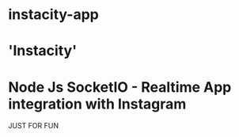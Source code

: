 instacity-app
=============


'Instacity'
=============
Node Js SocketIO - Realtime App integration with Instagram
=============
JUST FOR FUN
